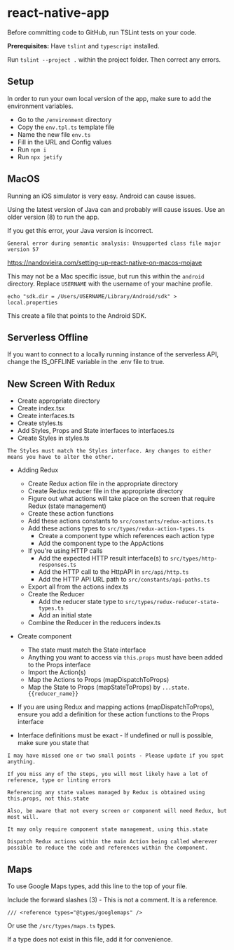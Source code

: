 # react-native-app

Before committing code to GitHub, run TSLint tests on your code.

**Prerequisites:** Have `tslint` and `typescript` installed.

Run `tslint --project .` within the project folder. Then correct any errors.

## Setup

In order to run your own local version of the app, make sure to add the environment variables.

- Go to the `/environment` directory
- Copy the `env.tpl.ts` template file
- Name the new file `env.ts`
- Fill in the URL and Config values
- Run `npm i`
- Run `npx jetify`

## MacOS

Running an iOS simulator is very easy. Android can cause issues.

Using the latest version of Java can and probably will cause issues.
Use an older version (8) to run the app.

If you get this error, your Java version is incorrect.
```
General error during semantic analysis: Unsupported class file major version 57
```

https://nandovieira.com/setting-up-react-native-on-macos-mojave

This may not be a Mac specific issue, but run this within the `android` directory.
Replace `USERNAME` with the username of your machine profile. 
```
echo "sdk.dir = /Users/USERNAME/Library/Android/sdk" > local.properties
```

This create a file that points to the Android SDK.

## Serverless Offline
If you want to connect to a locally running instance of the serverless API, change the IS_OFFLINE
variable in the .env file to true.

## New Screen With Redux

- Create appropriate directory
- Create index.tsx
- Create interfaces.ts
- Create styles.ts
- Add Styles, Props and State interfaces to interfaces.ts
- Create Styles in styles.ts

`The Styles must match the Styles interface. Any changes to either means you have to alter the other.`

- Adding Redux
    - Create Redux action file in the appropriate directory
    - Create Redux reducer file in the appropriate directory
    - Figure out what actions will take place on the screen that require Redux (state management)
    - Create these action functions
    - Add these actions constants to `src/constants/redux-actions.ts`
    - Add these actions types to `src/types/redux-action-types.ts`
        - Create a component type which references each action type
        - Add the component type to the AppActions 
    - If you're using HTTP calls
        - Add the expected HTTP result interface(s) to `src/types/http-responses.ts`
        - Add the HTTP call to the HttpAPI in `src/api/http.ts`
        - Add the HTTP API URL path to `src/constants/api-paths.ts`
    - Export all from the actions index.ts
    - Create the Reducer
        - Add the reducer state type to `src/types/redux-reducer-state-types.ts`
        - Add an initial state
    - Combine the Reducer in the reducers index.ts

- Create component
    - The state must match the State interface
    - Anything you want to access via `this.props` must have been added to the Props interface
    - Import the Action(s) 
    - Map the Actions to Props (mapDispatchToProps)
    - Map the State to Props (mapStateToProps) by `...state.{{reducer_name}}`

- If you are using Redux and mapping actions (mapDispatchToProps), ensure you add a definition for these action functions to the Props interface
- Interface definitions must be exact - If undefined or null is possible, make sure you state that

```
I may have missed one or two small points - Please update if you spot anything.

If you miss any of the steps, you will most likely have a lot of reference, type or linting errors

Referencing any state values managed by Redux is obtained using this.props, not this.state

Also, be aware that not every screen or component will need Redux, but most will.

It may only require component state management, using this.state

Dispatch Redux actions within the main Action being called wherever possible to reduce the code and references within the component.
```

## Maps

To use Google Maps types, add this line to the top of your file.

Include the forward slashes (3) - This is not a comment. It is a reference.

```
/// <reference types="@types/googlemaps" />
```

Or use the `/src/types/maps.ts` types. 

If a type does not exist in this file, add it for convenience.
